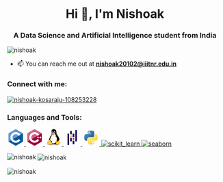 <h1 align="center">Hi 👋, I'm Nishoak</h1>
<h3 align="center">A Data Science and Artificial Intelligence student from India</h3>

<p align="left"> <img src="https://komarev.com/ghpvc/?username=nishoak&label=Profile%20views&color=0e75b6&style=flat" alt="nishoak" /> </p>

- 📫 You can reach me out at **nishoak20102@iiitnr.edu.in**

<h3 align="left">Connect with me:</h3>
<p align="left">
<a href="https://linkedin.com/in/nishoak-kosaraju-108253228" target="blank"><img align="center" src="https://raw.githubusercontent.com/rahuldkjain/github-profile-readme-generator/master/src/images/icons/Social/linked-in-alt.svg" alt="nishoak-kosaraju-108253228" height="30" width="40" /></a>
</p>

<h3 align="left">Languages and Tools:</h3>
<p align="left"> <a href="https://www.cprogramming.com/" target="_blank" rel="noreferrer"> <img src="https://raw.githubusercontent.com/devicons/devicon/master/icons/c/c-original.svg" alt="c" width="40" height="40"/> </a> <a href="https://www.w3schools.com/cpp/" target="_blank" rel="noreferrer"> <img src="https://raw.githubusercontent.com/devicons/devicon/master/icons/cplusplus/cplusplus-original.svg" alt="cplusplus" width="40" height="40"/> </a> <a href="https://www.linux.org/" target="_blank" rel="noreferrer"> <img src="https://raw.githubusercontent.com/devicons/devicon/master/icons/linux/linux-original.svg" alt="linux" width="40" height="40"/> </a> <a href="https://pandas.pydata.org/" target="_blank" rel="noreferrer"> <img src="https://raw.githubusercontent.com/devicons/devicon/2ae2a900d2f041da66e950e4d48052658d850630/icons/pandas/pandas-original.svg" alt="pandas" width="40" height="40"/> </a> <a href="https://www.python.org" target="_blank" rel="noreferrer"> <img src="https://raw.githubusercontent.com/devicons/devicon/master/icons/python/python-original.svg" alt="python" width="40" height="40"/> </a> <a href="https://scikit-learn.org/" target="_blank" rel="noreferrer"> <img src="https://upload.wikimedia.org/wikipedia/commons/0/05/Scikit_learn_logo_small.svg" alt="scikit_learn" width="40" height="40"/> </a> <a href="https://seaborn.pydata.org/" target="_blank" rel="noreferrer"> <img src="https://seaborn.pydata.org/_images/logo-mark-lightbg.svg" alt="seaborn" width="40" height="40"/> </a> </p>

<p><img align="left" src="https://github-readme-stats.vercel.app/api/top-langs?username=nishoak&show_icons=true&locale=en&layout=compact" alt="nishoak" /></p>

<p>&nbsp;<img align="center" src="https://github-readme-stats.vercel.app/api?username=nishoak&show_icons=true&locale=en" alt="nishoak" /></p>

<p><img align="center" src="https://github-readme-streak-stats.herokuapp.com/?user=nishoak&" alt="nishoak" /></p>


